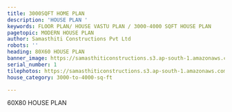 ```yaml
---
title: 3000SQFT HOME PLAN
description: 'HOUSE PLAN '
keywords: FLOOR PLAN/ HOUSE VASTU PLAN / 3000-4000 SQFT HOUSE PLAN
pagetopic: MODERN HOUSE PLAN
author: Samasthiti Constructions Pvt Ltd
robots: ''
heading: 80X60 HOUSE PLAN
banner_image: https://samasthiticonstructions.s3.ap-south-1.amazonaws.com/uploads/fvxf_8-photo.jpg
serial_number: 1
tilephotos: https://samasthiticonstructions.s3.ap-south-1.amazonaws.com/uploads/n22.jpg
house_category: 3000-to-4000-sq-ft

---
```

60X80 HOUSE PLAN